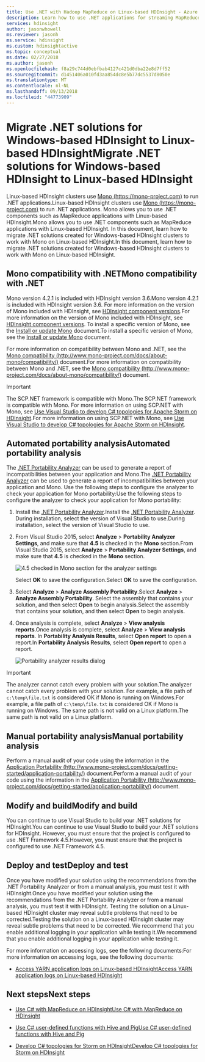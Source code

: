 ```yaml
---
title: Use .NET with Hadoop MapReduce on Linux-based HDInsight - Azure
description: Learn how to use .NET applications for streaming MapReduce on Linux-based HDInsight.
services: hdinsight
author: jasonwhowell
ms.reviewer: jasonh
ms.service: hdinsight
ms.custom: hdinsightactive
ms.topic: conceptual
ms.date: 02/27/2018
ms.author: jasonh
ms.openlocfilehash: f8a29c744d0ebfbab4127c421d0dba22e8d7ff52
ms.sourcegitcommit: d1451406a010fd3aa854dc8e5b77dc5537d8050e
ms.translationtype: MT
ms.contentlocale: nl-NL
ms.lasthandoff: 09/13/2018
ms.locfileid: "44773909"
---
```

# <a name="migrate-net-solutions-for-windows-based-hdinsight-to-linux-based-hdinsight"></a><span data-ttu-id="e7bac-103">Migrate .NET solutions for Windows-based HDInsight to Linux-based HDInsight</span><span class="sxs-lookup"><span data-stu-id="e7bac-103">Migrate .NET solutions for Windows-based HDInsight to Linux-based HDInsight</span></span>

<span data-ttu-id="e7bac-104">Linux-based HDInsight clusters use [Mono (https://mono-project.com)](https://mono-project.com) to run .NET applications.</span><span class="sxs-lookup"><span data-stu-id="e7bac-104">Linux-based HDInsight clusters use [Mono (https://mono-project.com)](https://mono-project.com) to run .NET applications.</span></span> <span data-ttu-id="e7bac-105">Mono allows you to use .NET components such as MapReduce applications with Linux-based HDInsight.</span><span class="sxs-lookup"><span data-stu-id="e7bac-105">Mono allows you to use .NET components such as MapReduce applications with Linux-based HDInsight.</span></span> <span data-ttu-id="e7bac-106">In this document, learn how to migrate .NET solutions created for Windows-based HDInsight clusters to work with Mono on Linux-based HDInsight.</span><span class="sxs-lookup"><span data-stu-id="e7bac-106">In this document, learn how to migrate .NET solutions created for Windows-based HDInsight clusters to work with Mono on Linux-based HDInsight.</span></span>

## <a name="mono-compatibility-with-net"></a><span data-ttu-id="e7bac-107">Mono compatibility with .NET</span><span class="sxs-lookup"><span data-stu-id="e7bac-107">Mono compatibility with .NET</span></span>

<span data-ttu-id="e7bac-108">Mono version 4.2.1 is included with HDInsight version 3.6.</span><span class="sxs-lookup"><span data-stu-id="e7bac-108">Mono version 4.2.1 is included with HDInsight version 3.6.</span></span> <span data-ttu-id="e7bac-109">For more information on the version of Mono included with HDInsight, see [HDInsight component versions](hdinsight-component-versioning.md).</span><span class="sxs-lookup"><span data-stu-id="e7bac-109">For more information on the version of Mono included with HDInsight, see [HDInsight component versions](hdinsight-component-versioning.md).</span></span> <span data-ttu-id="e7bac-110">To install a specific version of Mono, see the [Install or update Mono](hdinsight-hadoop-install-mono.md) document.</span><span class="sxs-lookup"><span data-stu-id="e7bac-110">To install a specific version of Mono, see the [Install or update Mono](hdinsight-hadoop-install-mono.md) document.</span></span>

<span data-ttu-id="e7bac-111">For more information on compatibility between Mono and .NET, see the [Mono compatibility (http://www.mono-project.com/docs/about-mono/compatibility/)](http://www.mono-project.com/docs/about-mono/compatibility/) document.</span><span class="sxs-lookup"><span data-stu-id="e7bac-111">For more information on compatibility between Mono and .NET, see the [Mono compatibility (http://www.mono-project.com/docs/about-mono/compatibility/)](http://www.mono-project.com/docs/about-mono/compatibility/) document.</span></span>

> [!IMPORTANT]
> <span data-ttu-id="e7bac-112">The SCP.NET framework is compatible with Mono.</span><span class="sxs-lookup"><span data-stu-id="e7bac-112">The SCP.NET framework is compatible with Mono.</span></span> <span data-ttu-id="e7bac-113">For more information on using SCP.NET with Mono, see [Use Visual Studio to develop C# topologies for Apache Storm on HDInsight](storm/apache-storm-develop-csharp-visual-studio-topology.md).</span><span class="sxs-lookup"><span data-stu-id="e7bac-113">For more information on using SCP.NET with Mono, see [Use Visual Studio to develop C# topologies for Apache Storm on HDInsight](storm/apache-storm-develop-csharp-visual-studio-topology.md).</span></span>

## <a name="automated-portability-analysis"></a><span data-ttu-id="e7bac-114">Automated portability analysis</span><span class="sxs-lookup"><span data-stu-id="e7bac-114">Automated portability analysis</span></span>

<span data-ttu-id="e7bac-115">The [.NET Portability Analyzer](https://marketplace.visualstudio.com/items?itemName=ConnieYau.NETPortabilityAnalyzer) can be used to generate a report of incompatibilities between your application and Mono.</span><span class="sxs-lookup"><span data-stu-id="e7bac-115">The [.NET Portability Analyzer](https://marketplace.visualstudio.com/items?itemName=ConnieYau.NETPortabilityAnalyzer) can be used to generate a report of incompatibilities between your application and Mono.</span></span> <span data-ttu-id="e7bac-116">Use the following steps to configure the analyzer to check your application for Mono portability:</span><span class="sxs-lookup"><span data-stu-id="e7bac-116">Use the following steps to configure the analyzer to check your application for Mono portability:</span></span>

1. <span data-ttu-id="e7bac-117">Install the [.NET Portability Analyzer](https://marketplace.visualstudio.com/items?itemName=ConnieYau.NETPortabilityAnalyzer).</span><span class="sxs-lookup"><span data-stu-id="e7bac-117">Install the [.NET Portability Analyzer](https://marketplace.visualstudio.com/items?itemName=ConnieYau.NETPortabilityAnalyzer).</span></span> <span data-ttu-id="e7bac-118">During installation, select the version of Visual Studio to use.</span><span class="sxs-lookup"><span data-stu-id="e7bac-118">During installation, select the version of Visual Studio to use.</span></span>

2. <span data-ttu-id="e7bac-119">From Visual Studio 2015, select __Analyze__ > __Portability Analyzer Settings__, and make sure that __4.5__ is checked in the __Mono__ section.</span><span class="sxs-lookup"><span data-stu-id="e7bac-119">From Visual Studio 2015, select __Analyze__ > __Portability Analyzer Settings__, and make sure that __4.5__ is checked in the __Mono__ section.</span></span>

    ![4.5 checked in Mono section for the analyzer settings](./media/hdinsight-hadoop-migrate-dotnet-to-linux/portability-analyzer-settings.png)

    <span data-ttu-id="e7bac-121">Select __OK__ to save the configuration.</span><span class="sxs-lookup"><span data-stu-id="e7bac-121">Select __OK__ to save the configuration.</span></span>

3. <span data-ttu-id="e7bac-122">Select __Analyze__ > __Analyze Assembly Portability__.</span><span class="sxs-lookup"><span data-stu-id="e7bac-122">Select __Analyze__ > __Analyze Assembly Portability__.</span></span> <span data-ttu-id="e7bac-123">Select the assembly that contains your solution, and then select __Open__ to begin analysis.</span><span class="sxs-lookup"><span data-stu-id="e7bac-123">Select the assembly that contains your solution, and then select __Open__ to begin analysis.</span></span>

4. <span data-ttu-id="e7bac-124">Once analysis is complete, select __Analyze__ > __View analysis reports__.</span><span class="sxs-lookup"><span data-stu-id="e7bac-124">Once analysis is complete, select __Analyze__ > __View analysis reports__.</span></span> <span data-ttu-id="e7bac-125">In __Portability Analysis Results__, select __Open report__ to open a report.</span><span class="sxs-lookup"><span data-stu-id="e7bac-125">In __Portability Analysis Results__, select __Open report__ to open a report.</span></span>

    ![Portability analyzer results dialog](./media/hdinsight-hadoop-migrate-dotnet-to-linux/portability-analyzer-results.png)

> [!IMPORTANT]
> <span data-ttu-id="e7bac-127">The analyzer cannot catch every problem with your solution.</span><span class="sxs-lookup"><span data-stu-id="e7bac-127">The analyzer cannot catch every problem with your solution.</span></span> <span data-ttu-id="e7bac-128">For example, a file path of `c:\temp\file.txt` is considered OK if Mono is running on Windows.</span><span class="sxs-lookup"><span data-stu-id="e7bac-128">For example, a file path of `c:\temp\file.txt` is considered OK if Mono is running on Windows.</span></span> <span data-ttu-id="e7bac-129">The same path is not valid on a Linux platform.</span><span class="sxs-lookup"><span data-stu-id="e7bac-129">The same path is not valid on a Linux platform.</span></span>

## <a name="manual-portability-analysis"></a><span data-ttu-id="e7bac-130">Manual portability analysis</span><span class="sxs-lookup"><span data-stu-id="e7bac-130">Manual portability analysis</span></span>

<span data-ttu-id="e7bac-131">Perform a manual audit of your code using the information in the [Application Portability (http://www.mono-project.com/docs/getting-started/application-portability/)](http://www.mono-project.com/docs/getting-started/application-portability/) document.</span><span class="sxs-lookup"><span data-stu-id="e7bac-131">Perform a manual audit of your code using the information in the [Application Portability (http://www.mono-project.com/docs/getting-started/application-portability/)](http://www.mono-project.com/docs/getting-started/application-portability/) document.</span></span>

## <a name="modify-and-build"></a><span data-ttu-id="e7bac-132">Modify and build</span><span class="sxs-lookup"><span data-stu-id="e7bac-132">Modify and build</span></span>

<span data-ttu-id="e7bac-133">You can continue to use Visual Studio to build your .NET solutions for HDInsight.</span><span class="sxs-lookup"><span data-stu-id="e7bac-133">You can continue to use Visual Studio to build your .NET solutions for HDInsight.</span></span> <span data-ttu-id="e7bac-134">However, you must ensure that the project is configured to use .NET Framework 4.5.</span><span class="sxs-lookup"><span data-stu-id="e7bac-134">However, you must ensure that the project is configured to use .NET Framework 4.5.</span></span>

## <a name="deploy-and-test"></a><span data-ttu-id="e7bac-135">Deploy and test</span><span class="sxs-lookup"><span data-stu-id="e7bac-135">Deploy and test</span></span>

<span data-ttu-id="e7bac-136">Once you have modified your solution using the recommendations from the .NET Portability Analyzer or from a manual analysis, you must test it with HDInsight.</span><span class="sxs-lookup"><span data-stu-id="e7bac-136">Once you have modified your solution using the recommendations from the .NET Portability Analyzer or from a manual analysis, you must test it with HDInsight.</span></span> <span data-ttu-id="e7bac-137">Testing the solution on a Linux-based HDInsight cluster may reveal subtle problems that need to be corrected.</span><span class="sxs-lookup"><span data-stu-id="e7bac-137">Testing the solution on a Linux-based HDInsight cluster may reveal subtle problems that need to be corrected.</span></span> <span data-ttu-id="e7bac-138">We recommend that you enable additional logging in your application while testing it.</span><span class="sxs-lookup"><span data-stu-id="e7bac-138">We recommend that you enable additional logging in your application while testing it.</span></span>

<span data-ttu-id="e7bac-139">For more information on accessing logs, see the following documents:</span><span class="sxs-lookup"><span data-stu-id="e7bac-139">For more information on accessing logs, see the following documents:</span></span>

* [<span data-ttu-id="e7bac-140">Access YARN application logs on Linux-based HDInsight</span><span class="sxs-lookup"><span data-stu-id="e7bac-140">Access YARN application logs on Linux-based HDInsight</span></span>](hdinsight-hadoop-access-yarn-app-logs-linux.md)

## <a name="next-steps"></a><span data-ttu-id="e7bac-141">Next steps</span><span class="sxs-lookup"><span data-stu-id="e7bac-141">Next steps</span></span>

* [<span data-ttu-id="e7bac-142">Use C# with MapReduce on HDInsight</span><span class="sxs-lookup"><span data-stu-id="e7bac-142">Use C# with MapReduce on HDInsight</span></span>](hadoop/apache-hadoop-dotnet-csharp-mapreduce-streaming.md)

* [<span data-ttu-id="e7bac-143">Use C# user-defined functions with Hive and Pig</span><span class="sxs-lookup"><span data-stu-id="e7bac-143">Use C# user-defined functions with Hive and Pig</span></span>](hadoop/apache-hadoop-hive-pig-udf-dotnet-csharp.md)

* [<span data-ttu-id="e7bac-144">Develop C# topologies for Storm on HDInsight</span><span class="sxs-lookup"><span data-stu-id="e7bac-144">Develop C# topologies for Storm on HDInsight</span></span>](storm/apache-storm-develop-csharp-visual-studio-topology.md)
